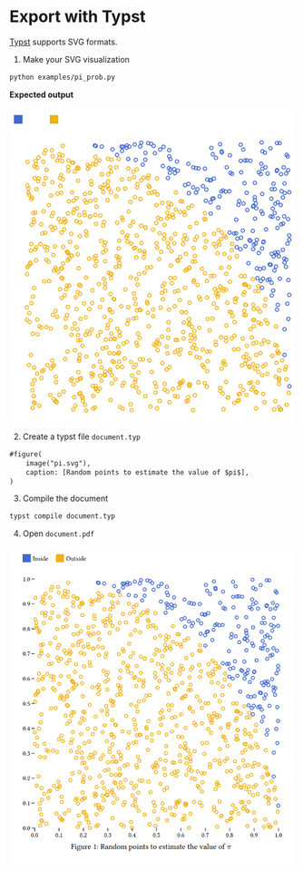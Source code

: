 # Export with Typst

[Typst](https://typst.app/) supports SVG formats.

1. Make your SVG visualization

```bash
python examples/pi_prob.py
```
**Expected output**

![](../images/pi.svg)

2. Create a typst file `document.typ`

```typst
#figure(
    image("pi.svg"),
    caption: [Random points to estimate the value of $pi$],
)
```

3. Compile the document 

```bash
typst compile document.typ
```

4. Open `document.pdf`

![](../images/typst.png)
